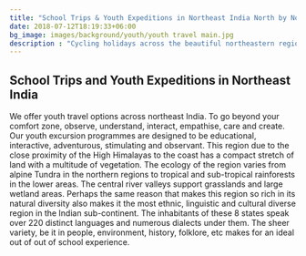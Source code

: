 ```yaml
---
title: "School Trips & Youth Expeditions in Northeast India North by Northeast Journeys"
date: 2018-07-12T18:19:33+06:00
bg_image: images/background/youth/youth travel main.jpg
description : "Cycling holidays across the beautiful northeastern region of India"
---
```


## School Trips and Youth Expeditions in Northeast India

We offer youth travel options across northeast India. To go beyond your comfort zone, observe, understand,  interact, empathise, care and create. Our youth excursion programmes are designed to be educational, interactive, adventurous, stimulating and observant. This region due to the close proximity of the High Himalayas to the coast has a compact stretch of land with a multitude of vegetation. The ecology of the region varies from alpine Tundra in the northern regions to tropical and sub-tropical rainforests in the lower areas. The central river valleys support grasslands and large wetland areas. Perhaps the same reason that makes this region so rich in its natural diversity also makes it the most ethnic, linguistic and cultural diverse region in the Indian sub-continent. The inhabitants of these 8 states speak over 220 distinct languages and numerous dialects under them. The sheer variety, be it in people, environment, history, folklore, etc makes for an ideal out of out of school experience. 
